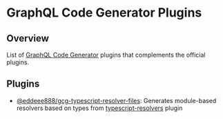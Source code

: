 # GraphQL Code Generator Plugins

## Overview

List of [GraphQL Code Generator](https://www.the-guild.dev/graphql/codegen) plugins that complements the official plugins.

## Plugins

- [@eddeee888/gcg-typescript-resolver-files](./packages/typescript-resolver-files): Generates module-based resolvers based on types from [typescript-resolvers](https://www.the-guild.dev/graphql/codegen/plugins/typescript/typescript-resolvers) plugin
